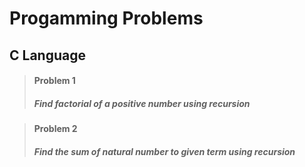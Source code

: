 # Progamming Problems
## **C Language**

>#### **Problem 1** 
>##### Find  factorial of a positive number using recursion

>#### **Problem 2** 
>##### Find  the sum of natural number to given term using recursion
